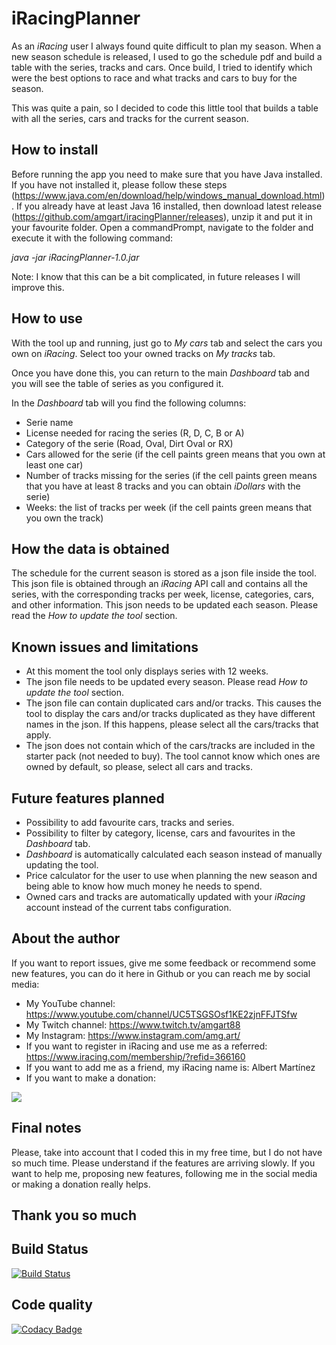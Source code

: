 # iRacingPlanner
As an *iRacing* user I always found quite difficult to plan my season. When a new season schedule is released, 
I used to go the schedule pdf and build a table with the series, tracks and cars. Once build, I tried to identify
which were the best options to race and what tracks and cars to buy for the season.

This was quite a pain, so I decided to code this little tool that builds a table with all the series, cars and
tracks for the current season.

## How to install
Before running the app you need to make sure that you have Java installed. If you have not installed it, please
follow these steps (https://www.java.com/en/download/help/windows_manual_download.html).
If you already have at least Java 16 installed, then download latest release 
(https://github.com/amgart/iracingPlanner/releases), unzip it and put it in your favourite folder.
Open a commandPrompt, navigate to the folder and execute it with the following command:

*java -jar iRacingPlanner-1.0.jar* 

Note: I know that this can be a bit complicated, in future releases I will improve this.

## How to use
With the tool up and running, just go to *My cars* tab and select the cars you own on *iRacing*. 
Select too your owned tracks on *My tracks* tab.

Once you have done this, you can return to the main *Dashboard* tab and you will see the table of series 
as you configured it.

In the *Dashboard* tab will you find the following columns:
* Serie name
* License needed for racing the series (R, D, C, B or A)
* Category of the serie (Road, Oval, Dirt Oval or RX)
* Cars allowed for the serie (if the cell paints green means that you own at least one car)
* Number of tracks missing for the series (if the cell paints green means that you have at least 8 tracks and you can obtain *iDollars* with the serie)
* Weeks: the list of tracks per week (if the cell paints green means that you own the track)

## How the data is obtained
The schedule for the current season is stored as a json file inside the tool. This json file is obtained through
an *iRacing* API call and contains all the series, with the corresponding tracks per week, license, categories, 
cars, and other information. This json needs to be updated each season. Please read the 
*How to update the tool* section.

## Known issues and limitations
* At this moment the tool only displays series with 12 weeks.
* The json file needs to be updated every season. Please read *How to update the tool* section.
* The json file can contain duplicated cars and/or tracks. This causes the tool to display the cars and/or tracks duplicated as they have different names in the json. If this happens, please select all the cars/tracks that apply.
* The json does not contain which of the cars/tracks are included in the starter pack (not needed to buy). The tool cannot know which ones are owned by default, so please, select all cars and tracks.

## Future features planned
* Possibility to add favourite cars, tracks and series.
* Possibility to filter by category, license, cars and favourites in the *Dashboard* tab.
* *Dashboard* is automatically calculated each season instead of manually updating the tool.
* Price calculator for the user to use when planning the new season and being able to know how much money he needs to spend.
* Owned cars and tracks are automatically updated with your *iRacing* account instead of the current tabs configuration.

## About the author
If you want to report issues, give me some feedback or recommend some new features, you can do it here in
Github or you can reach me by social media:

* My YouTube channel: https://www.youtube.com/channel/UC5TSGSOsf1KE2zjnFFJTSfw
* My Twitch channel: https://www.twitch.tv/amgart88
* My Instagram: https://www.instagram.com/amg.art/
* If you want to register in iRacing and use me as a referred: https://www.iracing.com/membership/?refid=366160
* If you want to add me as a friend, my iRacing name is: Albert Martínez
* If you want to make a donation:

[![](https://www.paypalobjects.com/es_ES/ES/i/btn/btn_donate_LG.gif)](https://www.paypal.com/cgi-bin/webscr?cmd=_s-xclick&hosted_button_id=WBC5FZRDZHMSE)

## Final notes
Please, take into account that I coded this in my free time, but I do not have so much time. Please understand
if the features are arriving slowly. 
If you want to help me, proposing new features, following me in the social media or making a donation 
really helps.

## Thank you so much

## Build Status
[![Build Status](https://travis-ci.com/amgart/iracingPlanner.svg?token=fxGz683x8EKy5r4BMBoM&branch=develop)](https://travis-ci.com/amgart/iracingPlanner)

## Code quality
[![Codacy Badge](https://app.codacy.com/project/badge/Grade/c2a6545e7f60442baca49e0d551d29a1)](https://www.codacy.com/gh/amgart/iracingPlanner/dashboard?utm_source=github.com&amp;utm_medium=referral&amp;utm_content=amgart/iracingPlanner&amp;utm_campaign=Badge_Grade)
